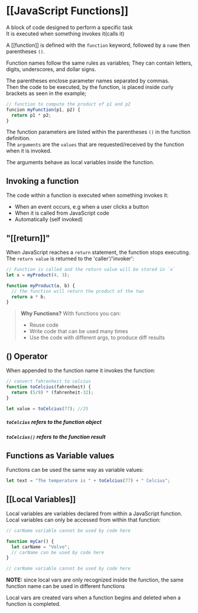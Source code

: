 # [[JavaScript Functions]]
A block of code designed to perform a specific task  
It is executed when something invokes it(calls it)

A [[function]] is defined with the `function` keyword, followed by a `name` then parentheses `()`.  

Function names follow the same rules as variables; They can contain letters, digits, underscores, and dollar signs.  

The parentheses enclose parameter names separated by commas.  
Then the code to be executed, by the function, is placed inside curly brackets as seen in the example;

```js
// function to compute the product of p1 and p2
funcion myFunction(p1, p2) {
  return p1 * p2;
}
```

The function parameters are listed within the parentheses `()` in the function definition.  
The `arguments` are the `values` that are requested/received by the function when it is invoked.  

The arguments behave as local variables inside the function.  

## Invoking a function  

The code within a function is executed when something invokes it:  
- When an event occurs, e.g when a user clicks a button  
- When it is called from JavaScript code  
- Automatically (self invoked)  

## "[[return]]"  

When JavaScript reaches a `return` statement, the function stops executing.  
The `return value` is returned to the 'caller'/'invoker':  

```js
// Function is called and the return value will be stored in `x`
let x = myProduct(4, 3);

function myProduct(a, b) {
  // the function will return the product of the two
  return a * b;
}
```

> **Why Functions?**
> With functions you can:
>- Reuse code 
>- Write code that can be used many times 
>- Use the code with different args, to produce diff results  

## () Operator  
When appended to the function name it invokes the function:  

```js
// convert fahrenheit to celcius
function toCelcius(fahrenheit) {
  return (5/9) * (fahrenheit-32);
}

let value = toCelcius(77); //25
```

##### `toCelcius` refers to the function object
##### `toCelcius()` refers to the function result  

## Functions as Variable values
Functions can be used the same way as variable values:  

 ```js
let text = "The temperature is " + toCelcius(77) + " Celcius";
```
## [[Local Variables]]
Local variables are variables declared from within a JavaScript function.  
Local variables can only be accessed from within that function:  

```js
// carName variable cannot be used by code here  

function myCar() {
  let carName = "Volvo";
  // carName can be used by code here
}

// carName variable cannot be used by code here
```

**NOTE:** since local vars are only recognized inside the function, the same function name can be used in different functions  

Local vars are created vars when a function begins and deleted when a function is completed.
